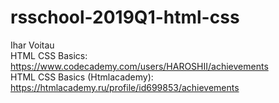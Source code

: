 # rsschool-2019Q1-html-css

Ihar Voitau  
HTML CSS Basics: https://www.codecademy.com/users/HAROSHII/achievements  
HTML CSS Basics (Htmlacademy): https://htmlacademy.ru/profile/id699853/achievements  